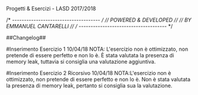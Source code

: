 Progetti & Esercizi - LASD 2017/2018

/* ------------------------------------- */
//          POWERED & DEVELOPED          //
//         BY EMMANUEL CANTARELLI        //
/* ------------------------------------- */


##Changelog##

#Inserimento Esercizio 1 10/04/18
NOTA: L'esercizio non è ottimizzato, non pretende di essere perfetto e non lo è.
È stata valutata la presenza di memory leak, tuttavia si consiglia una valutazione aggiuntiva.

#Inserimento Esercizio 2 Ricorsivo 10/04/18
NOTA:L'esercizio non è ottimizzato, non pretende di essere perfetto e non lo è. 
Non è stata valutata la presenza di memory leak, pertanto si consiglia sua la valutazione.
